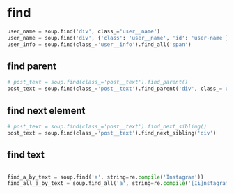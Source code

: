 # find

```python
user_name = soup.find('div', class_='user__name')
user_name = soup.find('div', {'class': 'user__name', 'id': 'user-name'})
user_info = soup.find(class_='user__info').find_all('span')
```

## find parent

```python
# post_text = soup.find(class_='post__text').find_parent()
post_text = soup.find(class_='post__text').find_parent('div', class_='user__post')
```

## find next element

```python
# post_text = soup.find(class_='post__text').find_next_sibling()
post_text = soup.find(class_='post__text').find_next_sibling('div')
```

## find text

```python

find_a_by_text = soup.find('a', string=re.compile('Instagram'))
find_all_a_by_text = soup.find_all('a', string=re.compile('[Ii]nstagram'))
```
